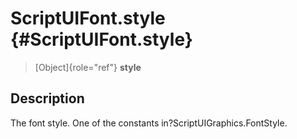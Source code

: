 ScriptUIFont.style {#ScriptUIFont.style}
==================

> [Object]{role="ref"} **style**

Description
-----------

The font style. One of the constants in?ScriptUIGraphics.FontStyle.
